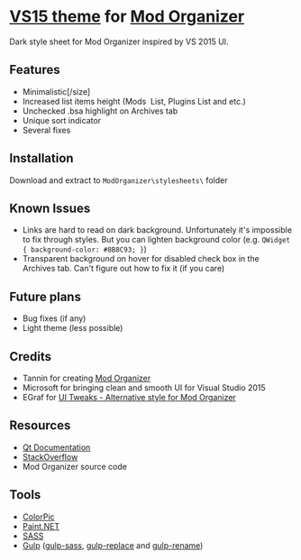 # [VS15 theme](http://www.nexusmods.com/skyrim/mods/73273/?) for [Mod Organizer](https://github.com/TanninOne/modorganizer)

Dark style sheet for Mod Organizer inspired by VS 2015 UI.

## Features
* Minimalistic[/size]
* Increased list items height (Mods  List, Plugins List and etc.)
* Unchecked .bsa highlight on Archives tab
* Unique sort indicator
* Several fixes

## Installation
Download and extract to `ModOrganizer\stylesheets\` folder

## Known Issues
* Links are hard to read on dark background. Unfortunately it's impossible to fix through styles. But you can lighten background color (e.g. `QWidget { background-color: #8B8C93; }`)
* Transparent background on hover for disabled check box in the Archives tab. Can't figure out how to fix it (if you care)

## Future plans
* Bug fixes (if any)
* Light theme (less possible)

## Credits
* Tannin for creating [Mod Organizer](http://www.nexusmods.com/skyrim/mods/1334/?)
* Microsoft for bringing clean and smooth UI for Visual Studio 2015
* EGraf for [UI Tweaks - Alternative style for Mod Organizer](http://www.nexusmods.com/skyrim/mods/70774/?)

## Resources
* [Qt Documentation](http://doc.qt.io/qt-4.8/stylesheet-examples.html)
* [StackOverflow](http://stackoverflow.com/)
* Mod Organizer source code

## Tools

* [ColorPic](http://www.iconico.com/colorpic/)
* [Paint.NET](http://www.getpaint.net/index.html)
* [SASS](http://sass-lang.com/)
* [Gulp](http://gulpjs.com/) ([gulp-sass](https://www.npmjs.com/package/gulp-sass), [gulp-replace](https://www.npmjs.com/package/gulp-replace) and [gulp-rename](https://www.npmjs.com/package/gulp-rename))
